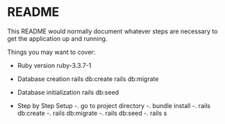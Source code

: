 # README

This README would normally document whatever steps are necessary to get the
application up and running.

Things you may want to cover:

* Ruby version
    ruby-3.3.7-1

* Database creation
    rails db:create
    rails db:migrate

* Database initialization
    rails db:seed

* Step by Step Setup
    -. go to project directory
    -. bundle install
    -. rails db:create
    -. rails db:migrate
    -. rails db:seed
    -. rails s